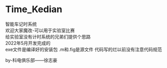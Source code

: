 # Time_Kedian
智能车记时系统  
欢迎大家魔改-可以用于实验室比赛   
给实验室没有计时系统的兄弟们提供个思路   
2022年5月开发完成的  
exe文件是编译好的安装包    .m和.fig是源文件   代码写的烂以前没有注意代码规范  

by-科电俱乐部——徐志豪

